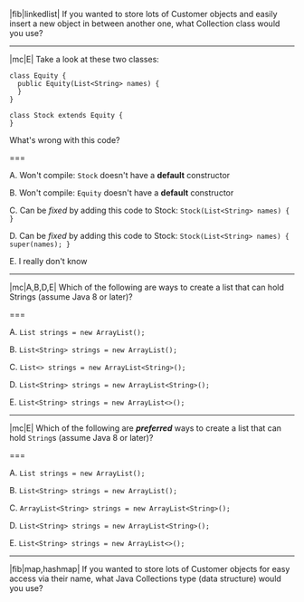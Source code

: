 |fib|linkedlist| If you wanted to store lots of Customer objects and easily
insert a new object in between another one, what Collection class would you use?

---

|mc|E| Take a look at these two classes:

```
class Equity {
  public Equity(List<String> names) {
  }
}

class Stock extends Equity {
}
```

What's wrong with this code?

===

A. Won't compile: `Stock` doesn't have a **default** constructor

B. Won't compile: `Equity` doesn't have a **default** constructor

C. Can be _fixed_ by adding this code to Stock: `Stock(List<String> names) { }`

D. Can be _fixed_ by adding this code to Stock: `Stock(List<String> names) { super(names); }`

E. I really don't know

---

|mc|A,B,D,E| Which of the following are ways to create a list that can hold Strings (assume Java 8 or later)?

===

A. `List strings = new ArrayList();`

B. `List<String> strings = new ArrayList();`

C. `List<> strings = new ArrayList<String>();`

D. `List<String> strings = new ArrayList<String>();`

E. `List<String> strings = new ArrayList<>();`

---

|mc|E| Which of the following are _**preferred**_ ways to create a list that can hold `String`s (assume Java 8 or later)?

===

A. `List strings = new ArrayList();`

B. `List<String> strings = new ArrayList();`

C. `ArrayList<String> strings = new ArrayList<String>();`

D. `List<String> strings = new ArrayList<String>();`

E. `List<String> strings = new ArrayList<>();`

---

|fib|map,hashmap| If you wanted to store lots of Customer objects for easy access via their name,
what Java Collections type (data structure) would you use?
